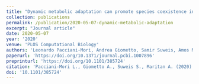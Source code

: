 ```yaml
---
title: "Dynamic metabolic adaptation can promote species coexistence in competitive microbial communities"
collection: publications
permalink: /publication/2020-05-07-dynamic-metabolic-adaptation
excerpt: "Journal article"
date: 2020-05-07
year: '2020'
venue: 'PLOS Computational Biology'
authors: 'Leonardo Pacciani-Mori, Andrea Giometto, Samir Suweis, Amos Maritan'
paperurl: 'https://doi.org/10.1371/journal.pcbi.1007896'
preprinturl: 'https://doi.org/10.1101/385724'
citation: 'Pacciani-Mori L., Giometto A., Suweis S., Maritan A. (2020) Dynamic metabolic adaptation can promote species coexistence in competitive microbial communities. <i>PLoS Computational Biology</i> 16(5): e1007896. DOI: 10.1101/385724'
doi: '10.1101/385724'
---
```

